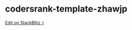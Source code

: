 # codersrank-template-zhawjp

[Edit on StackBlitz ⚡️](https://stackblitz.com/edit/codersrank-template-zhawjp)